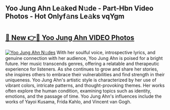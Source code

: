 ## Yoo Jung Ahn Le𝚊ked N𝚞de - Part-Hbn Video Photos - Hot Onlyf𝚊ns Le𝚊ks vqYgm

# <h2><a href="http://ac48068.deff.icu/?id=Yoo+Jung+Ahn">🔗 New 👉🔴 Yoo Jung Ahn VIDEO Photos</a></h2>

[![Yoo Jung Ahn N𝚞des](https://i.imgur.com/rIISA9y.gif)](http://ac48068.deff.icu/?id=Yoo+Jung+Ahn)
With her soulful voice, introspective lyrics, and genuine connection with her audience, Yoo Jung Ahn is poised for a bright future. Her music transcends genres, offering a relatable and therapeutic experience for listeners. As she continues to grow and share her stories, she inspires others to embrace their vulnerabilities and find strength in their uniqueness. Yoo Jung Ahn's artistic style is characterized by her use of vibrant colors, intricate patterns, and thought-provoking themes. Her works often explore the human condition, examining topics such as identity, emotions, and the passage of time. Yoo Jung Ahn's influences include the works of Yayoi Kusama, Frida Kahlo, and Vincent van Gogh.
